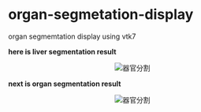 # organ-segmetation-display
organ segmemtation display using vtk7

**here is liver segmentation result**
<div align=center><img src="https://github.com/assassint2017/organ-segmetation-display/blob/master/pic/liver.gif" alt="器官分割"/></div>

**next is organ segmentation result**
<div align=center><img src="https://github.com/assassint2017/organ-segmetation-display/blob/master/pic/organ.gif" alt="器官分割"/></div>
